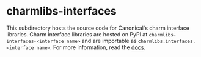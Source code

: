 # charmlibs-interfaces

This subdirectory hosts the source code for Canonical's charm interface libraries. Charm interface libraries are hosted on PyPI at `charmlibs-interfaces-<interface name>` and are importable as `charmlibs.interfaces.<interface name>`. For more information, read the [docs](https://documentation.ubuntu.com/charmlibs).

